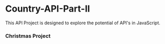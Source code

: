 # Country-API-Part-II

This API Project is designed to explore the potential of API's in JavaScript.

### Christmas Project

<img src="https://camo.githubusercontent.com/a056dc57f75da10bf33eada5b868d77529489c431eab341a6ec92897ed22b67a/68747470733a2f2f63646e2e77696e646f77737265706f72742e636f6d2f77702d636f6e74656e742f75706c6f6164732f323031392f31322f4368726973746d61732e6a7067" alt="">
<img src="https://cdn.images.fecom-media.com/FE00020696/images/RA003205_G75362-HOP-GEO-P01.jpg?width=578&height=578&scale=UpscaleCanvas&anchor=MiddleCenter" alt="">
<img src="" alt="">
